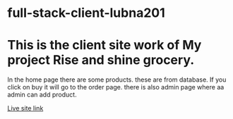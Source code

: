 # full-stack-client-lubna201
# This is the client site work of My project Rise and shine grocery.

In the home page there are some products. these are from database. If you click on buy it will go to the order page. there is also admin page where aa admin can add product.

[Live site link]()
